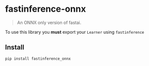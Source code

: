 # fastinference-onnx
> An ONNX only version of fastai. 


To use this library you **must** export your `Learner` using `fastinference`

## Install

`pip install fastinference_onnx`

